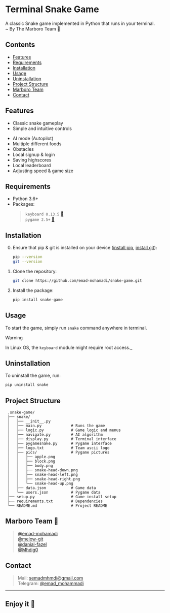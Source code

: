 # Terminal Snake Game

A classic Snake game implemented in Python that runs in your terminal.\
~ By The Marboro Team 🐍

## Contents
- [Features](#features)
- [Requirements](#requirements)
- [Installation](#installation)
- [Usage](#usage)
- [Uninstallation](#uninstallation)
- [Project Structure](#project-structure)
- [Marboro Team](#marboro-team-🐍)
- [Contact](#contact)

## Features
- Classic snake gameplay
- Simple and intuitive controls
+ AI mode (Autopilot)
+ Multiple different foods
+ Obstacles
+ Local signup & login
+ Saving highscores
+ Local leaderboard
+ Adjusting speed & game size


## Requirements
+ Python 3.6+
+ Packages:
    > `keyboard 0.13.5` [🔗](https://github.com/boppreh/keyboard)\
    > `pygame 2.5+` [🔗](https://github.com/pygame/pygame)

## Installation
0. Ensure that pip & git is installed on your device ([install pip](https://pip.pypa.io/en/stable/installation/), [install git](https://github.com/git-guides/install-git)):
   ```bash
   pip --version
   git --version
   ```
1. Clone the repository:
   ```bash
   git clone https://github.com/emad-mohamadi/snake-game.git
   ```
2. Install the package:
   ```bash
   pip install snake-game
   ```
## Usage
To start the game, simply run `snake` command anywhere in terminal.
> [!WARNING]
> In Linux OS, the `keyboard` module might require root access._
## Uninstallation
To uninstall the game, run:
   ```bash
   pip uninstall snake
   ```
## Project Structure
  ```
   .snake-game/
   ├── snake/
   │   ├── __init__.py
   │   ├── main.py             # Runs the game
   │   ├── logic.py            # Game logic and menus
   │   ├── navigate.py         # AI algorithm
   │   ├── display.py          # Terminal interface
   │   ├── pygamesnake.py      # Pygame interface
   │   ├── logo.txt            # Team ascii logo
   │   ├── pics/               # Pygame pictures
   │   │   ├── apple.png
   │   │   ├── block.png
   │   │   ├── body.png
   │   │   ├── snake-head-down.png
   │   │   ├── snake-head-left.png
   │   │   ├── snake-head-right.png
   │   │   └── snake-head-up.png
   │   ├── data.json           # Game data
   │   └── users.json          # Pygame data
   ├── setup.py                # Game install setup
   ├── requirements.txt        # Dependencies
   └── README.md               # Project README
   ```
## Marboro Team 🐍
> [@emad-mohamadi](https://github.com/emad-mohamadi)\
 [@melow-git](https://github.com/melow-git)\
 [@danial-fazel](https://github.com/danial-fazel)\
 [@Mhdig0](https://github.com/Mhdig0)

## Contact
>Mail: semadmhmdi@gmail.com \
Telegram: [@emad_mohammadi](https://t.me/emad_mohammadi)
----
## **Enjoy it** 🍵
